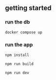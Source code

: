 ## getting started

### run the db

```bash
docker compose up
```

### run the app

```bash
npm install
```

```bash
npm run build
```

```bash
npm run dev
```

